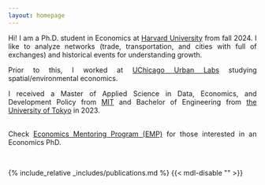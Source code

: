 ```yaml
---
layout: homepage
---
```


<!-- (Last updated: April 2024)<br> -->

<div style="text-align: justify">
Hi! I am a Ph.D. student in Economics at <a href="https://economics.harvard.edu/">Harvard University</a> from fall 2024. I like to analyze networks (trade, transportation, and cities with full of exchanges) and historical events for understanding growth.

Prior to this, I worked at <a href="https://urbanlabs.uchicago.edu/labs/energy-environment">UChicago Urban Labs</a> studying spatial/environmental economics.

I received a Master of Applied Science in Data, Economics, and Development Policy from <a href="https://economics.mit.edu/academic-programs/masters-programs/masters-data-economics-and-design-policy-dedp">MIT</a> and Bachelor of Engineering from <a href="https://www.si.t.u-tokyo.ac.jp/">the University of Tokyo</a> in 2023. <br><br>

Check <a href="https://www.economicsmentoringprogram.com/">Economics Mentoring Program (EMP)</a> for those interested in an Economics PhD.
</div>

<!-- <br> -->
<!-- ## Research Interests
How trade, transportation, and cities can improve people's lives through connections<br>
- Spatial and development economics
- Currently exploring environment economics -->

<br>

{% include_relative _includes/publications.md %} {{< mdl-disable "<!-- markdownlint-disable MD037 -->" >}}
